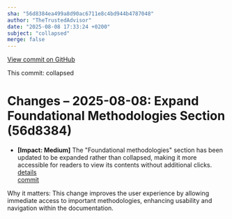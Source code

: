 ```yaml
---
sha: "56d8384ea499a8d90ac6711e8c4bd944b4787048"
author: "TheTrustedAdvisor"
date: "2025-08-08 17:33:24 +0200"
subject: "collapsed"
merge: false
---
```


[View commit on GitHub](https://github.com/TheTrustedAdvisor/FabricAdoptionFramework/commit/56d8384ea499a8d90ac6711e8c4bd944b4787048)

This commit: collapsed

# Changes – 2025-08-08: Expand Foundational Methodologies Section (56d8384)

- **[Impact: Medium]** The "Foundational methodologies" section has been updated to be expanded rather than collapsed, making it more accessible for readers to view its contents without additional clicks.  
   [details](/docs/about/changes/2025-08-08-collapsed)  
   [commit](https://github.com/TheTrustedAdvisor/FabricAdoptionFramework/commit/56d8384ea499a8d90ac6711e8c4bd944b4787048)  

Why it matters: This change improves the user experience by allowing immediate access to important methodologies, enhancing usability and navigation within the documentation.
